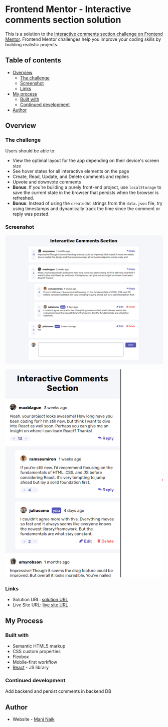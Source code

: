 # Frontend Mentor - Interactive comments section solution

This is a solution to the [Interactive comments section challenge on Frontend Mentor](https://www.frontendmentor.io/challenges/interactive-comments-section-iG1RugEG9). Frontend Mentor challenges help you improve your coding skills by building realistic projects.

## Table of contents

- [Overview](#overview)
  - [The challenge](#the-challenge)
  - [Screenshot](#screenshot)
  - [Links](#links)
- [My process](#my-process)
  - [Built with](#built-with)
  - [Continued development](#continued-development)
- [Author](#author)

## Overview

### The challenge

Users should be able to:

- View the optimal layout for the app depending on their device's screen size
- See hover states for all interactive elements on the page
- Create, Read, Update, and Delete comments and replies
- Upvote and downvote comments
- **Bonus**: If you're building a purely front-end project, use `localStorage` to save the current state in the browser that persists when the browser is refreshed.
- **Bonus**: Instead of using the `createdAt` strings from the `data.json` file, try using timestamps and dynamically track the time since the comment or reply was posted.

### Screenshot

![](./screenshot1.png)

![](./screenshot2.png)

### Links

- Solution URL: [solution URL](https://github.com/maninaik/interactive-comments-section-main)
- Live Site URL: [live site URL](https://interactive-comments-section-main-eta.vercel.app/)

## My Process

### Built with

- Semantic HTML5 markup
- CSS custom properties
- Flexbox
- Mobile-first workflow
- [React](https://reactjs.org/) - JS library

### Continued development

Add backend and persist comments in backend DB

## Author

- Website - [Mani Naik](https://www.linkedin.com/in/maninaik)

